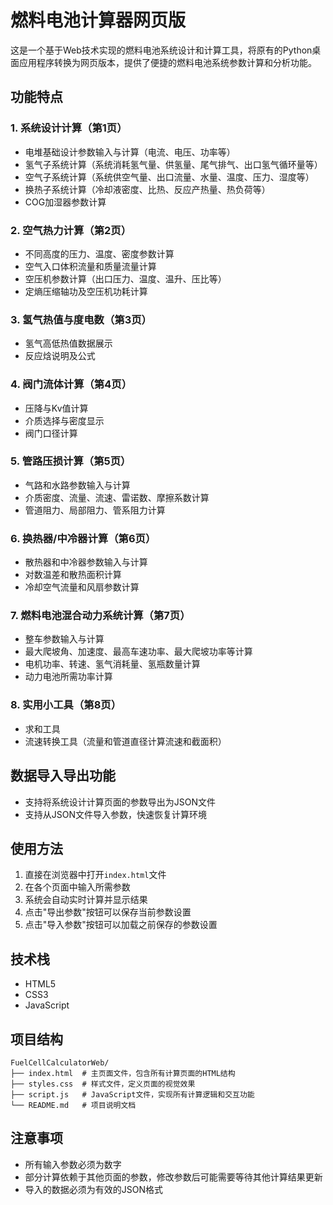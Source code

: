 # 燃料电池计算器网页版

这是一个基于Web技术实现的燃料电池系统设计和计算工具，将原有的Python桌面应用程序转换为网页版本，提供了便捷的燃料电池系统参数计算和分析功能。

## 功能特点

### 1. 系统设计计算（第1页）
- 电堆基础设计参数输入与计算（电流、电压、功率等）
- 氢气子系统计算（系统消耗氢气量、供氢量、尾气排气、出口氢气循环量等）
- 空气子系统计算（系统供空气量、出口流量、水量、温度、压力、湿度等）
- 换热子系统计算（冷却液密度、比热、反应产热量、热负荷等）
- COG加湿器参数计算

### 2. 空气热力计算（第2页）
- 不同高度的压力、温度、密度参数计算
- 空气入口体积流量和质量流量计算
- 空压机参数计算（出口压力、温度、温升、压比等）
- 定熵压缩轴功及空压机功耗计算

### 3. 氢气热值与度电数（第3页）
- 氢气高低热值数据展示
- 反应焓说明及公式

### 4. 阀门流体计算（第4页）
- 压降与Kv值计算
- 介质选择与密度显示
- 阀门口径计算

### 5. 管路压损计算（第5页）
- 气路和水路参数输入与计算
- 介质密度、流量、流速、雷诺数、摩擦系数计算
- 管道阻力、局部阻力、管系阻力计算

### 6. 换热器/中冷器计算（第6页）
- 散热器和中冷器参数输入与计算
- 对数温差和散热面积计算
- 冷却空气流量和风扇参数计算

### 7. 燃料电池混合动力系统计算（第7页）
- 整车参数输入与计算
- 最大爬坡角、加速度、最高车速功率、最大爬坡功率等计算
- 电机功率、转速、氢气消耗量、氢瓶数量计算
- 动力电池所需功率计算

### 8. 实用小工具（第8页）
- 求和工具
- 流速转换工具（流量和管道直径计算流速和截面积）

## 数据导入导出功能
- 支持将系统设计计算页面的参数导出为JSON文件
- 支持从JSON文件导入参数，快速恢复计算环境

## 使用方法
1. 直接在浏览器中打开`index.html`文件
2. 在各个页面中输入所需参数
3. 系统会自动实时计算并显示结果
4. 点击"导出参数"按钮可以保存当前参数设置
5. 点击"导入参数"按钮可以加载之前保存的参数设置

## 技术栈
- HTML5
- CSS3
- JavaScript

## 项目结构
```
FuelCellCalculatorWeb/
├── index.html  # 主页面文件，包含所有计算页面的HTML结构
├── styles.css  # 样式文件，定义页面的视觉效果
├── script.js   # JavaScript文件，实现所有计算逻辑和交互功能
└── README.md   # 项目说明文档
```

## 注意事项
- 所有输入参数必须为数字
- 部分计算依赖于其他页面的参数，修改参数后可能需要等待其他计算结果更新
- 导入的数据必须为有效的JSON格式